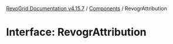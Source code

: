 [RevoGrid Documentation v4.15.7](README.md) / [Components](Namespace.Components.md) / RevogrAttribution

# Interface: RevogrAttribution
